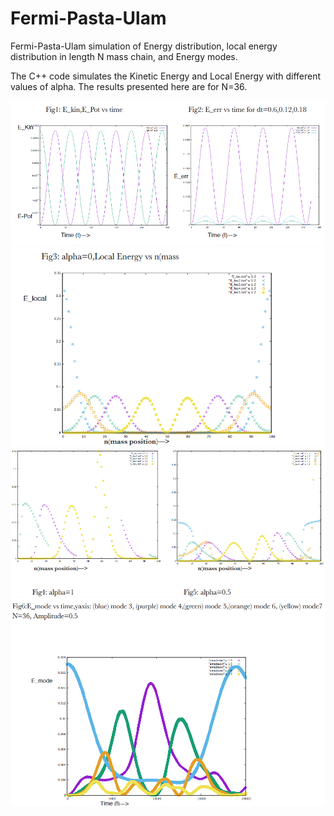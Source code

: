 # Fermi-Pasta-Ulam

Fermi-Pasta-Ulam simulation of Energy distribution, local energy distribution in length N mass chain, and Energy modes.

The C++ code simulates the Kinetic Energy and Local Energy with different values of alpha. The results presented here are for N=36.

![alt text](https://github.com/SAPreetha/Fermi-Pasta-Ulam/blob/master/Energy-Error-Time.png)
![alt text](https://github.com/SAPreetha/Fermi-Pasta-Ulam/blob/master/LocalEnergy.png)
![alt text](https://github.com/SAPreetha/Fermi-Pasta-Ulam/blob/master/Alpha.png)
![alt text](https://github.com/SAPreetha/Fermi-Pasta-Ulam/blob/master/E_mode.png)

